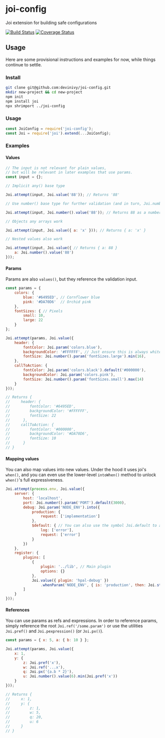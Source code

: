 # joi-config
Joi extension for building safe configurations

[![Build Status](https://travis-ci.org/devinivy/joi-config.svg?branch=master)](https://travis-ci.org/devinivy/joi-config) [![Coverage Status](https://coveralls.io/repos/devinivy/joi-config/badge.svg?branch=master&service=github)](https://coveralls.io/github/devinivy/joi-config?branch=master)

## Usage
Here are some provisional instructions and examples for now, while things continue to settle.

### Install

```sh
git clone git@github.com:devinivy/joi-config.git
mkdir new-project && cd new-project
npm init
npm install joi
npx shrimport ../joi-config
```

### Usage

```js
const JoiConfig = require('joi-config');
const Joi = require('joi').extend(...JoiConfig);
```

### Examples

#### Values

```js
// The input is not relevant for plain values,
// but will be relevant in later examples that use params.
const input = {};

// Implicit any() base type

Joi.attempt(input, Joi.value('88')); // Returns '88'

// Use number() base type for further validation (and in turn, Joi.number()'s type coercion)

Joi.attempt(input, Joi.number().value('88')); // Returns 88 as a number

// Objects any arrays work

Joi.attempt(input, Joi.value({ a: 'x' })); // Returns { a: 'x' }

// Nested values also work

Joi.attempt(input, Joi.value({ // Returns { a: 88 }
    a: Joi.number().value('88')
}));
```

#### Params

Params are also `values()`, but they reference the validation input.

```js
const params = {
    colors: {
        blue: '#6495ED', // Cornflower blue
        pink: '#DA70D6'  // Orchid pink
    },
    fontSizes: { // Pixels
        small: 10,
        large: 22
    }
};

Joi.attempt(params, Joi.value({
    header: {
        fontColor: Joi.param('colors.blue'),
        backgroundColor: '#FFFFFF', // Just ensure this is always white
        fontSize: Joi.number().param('fontSizes.large').min(16),
    },
    callToAction: {
        fontColor: Joi.param('colors.black').default('#000000'),
        backgroundColor: Joi.param('colors.pink'),
        fontSize: Joi.number().param('fontSizes.small').max(14)
    }
}));

// Returns {
//     header: {
//         fontColor: '#6495ED',
//         backgroundColor: '#FFFFFF',
//         fontSize: 22
//      },
//     callToAction: {
//         fontColor: '#000000',
//         backgroundColor: '#DA70D6',
//         fontSize: 10
//      }
// }
```

#### Mapping values

You can also map values into new values. Under the hood it uses joi's `when()`,
and you can even use the lower-level `intoWhen()` method to unlock `when()`'s full expressiveness.

```js
Joi.attempt(process.env, Joi.value({
    server: {
        host: 'localhost',
        port: Joi.number().param('PORT').default(3000),
        debug: Joi.param('NODE_ENV').into({
            production: {
                request: ['implementation']
            },
            $default: { // You can also use the symbol Joi.default to avoid key conflicts
                log: ['error'],
                request: ['error']
            }
        })
    },
    register: {
        plugins: [
            {
                plugin: '../lib', // Main plugin
                options: {}
            },
            Joi.value({ plugin: 'hpal-debug' })
                .whenParam('NODE_ENV', { is: 'production', then: Joi.strip() })
        ]
    }
}));
```

#### References

You can use params as refs and expressions.  In order to reference params, simply reference the root `Joi.ref('/some.param')` or use the utilities `Joi.pref()` and `Joi.pexpression()` (or `Joi.px()`).

```js
const params = { x: 5, a: { b: 10 } };

Joi.attempt(params, Joi.value({
    x: 1,
    y: {
        z: Joi.pref('x'),
        w: Joi.ref('...x'),
        q: Joi.px('{a.b * 2}'),
        u: Joi.number().value(6).min(Joi.pref('x'))
    }
}));

// Returns {
//     x: 1,
//     y: {
//         z: 1,
//         w: 5,
//         q: 20,
//         u: 6
//     }
// }
```
